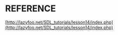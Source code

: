 # REFERENCE

[http://lazyfoo.net/SDL_tutorials/lesson14/index.php](http://lazyfoo.net/SDL_tutorials/lesson14/index.php)
